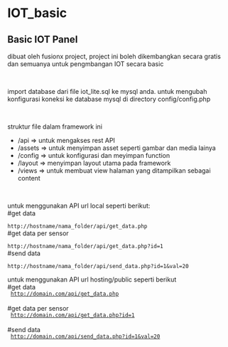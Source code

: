 # IOT_basic
<h2> Basic IOT Panel </h2>
<p>dibuat oleh fusionx project, project ini boleh dikembangkan secara gratis dan semuanya untuk pengmbangan IOT secara basic</p>
<br>
<p>import database dari file iot_lite.sql ke mysql anda. untuk mengubah konfigurasi koneksi ke database mysql di directory config/config.php</p>
<br>
<p>struktur file dalam framework ini</p>
<ul>
    <li>/api    => untuk mengakses rest API </li>
    <li>/assets => untuk menyimpan asset seperti gambar dan media lainya</li>
    <li>/config => untuk konfigurasi dan meyimpan function</li>
    <li>/layout => menyimpan layout utama pada framework</li>
    <li>/views  => untuk membuat view halaman yang ditampilkan sebagai content</li>
</ul>
<br>

<label>untuk menggunakan API url local seperti berikut:</label><br>
<label>#get data</label><br>
<code>
    http://hostname/nama_folder/api/get_data.php
</code>
<br>
<label>#get data per sensor</label><br>
<code>
    http://hostname/nama_folder/api/get_data.php?id=1
</code>
<br>
<label>#send data</label><br>
<code>
    http://hostname/nama_folder/api/send_data.php?id=1&val=20
</code>
<br>

<label>untuk menggunakan API url hosting/public seperti berikut</label><br>
<label>#get data</label><br>
<code>
    http://domain.com/api/get_data.php
</code>
<br>
<label>#get data per sensor</label><br>
<code>
    http://domain.com/api/get_data.php?id=1
</code>
<br>
<label>#send data</label><br>
<code>
    http://domain.com/api/send_data.php?id=1&val=20
</code>
